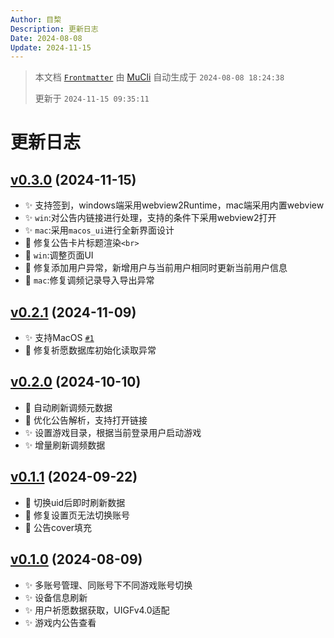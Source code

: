 ```yaml
---
Author: 目棃
Description: 更新日志
Date: 2024-08-08
Update: 2024-11-15
---
```


> 本文档 [`Frontmatter`](https://github.com/BTMuli/MuCli#Frontmatter) 由 [MuCli](https://github.com/BTMuli/Mucli) 自动生成于 `2024-08-08 18:24:38`
>
> 更新于 `2024-11-15 09:35:11`

# 更新日志

## [v0.3.0](https://github.com/BTMuli/ShufflePlay/releases/tag/v0.3.0) (2024-11-15)

- ✨ 支持签到，windows端采用webview2Runtime，mac端采用内置webview
- ✨ `win`:对公告内链接进行处理，支持的条件下采用webview2打开
- ✨ `mac`:采用`macos_ui`进行全新界面设计
- 💄 修复公告卡片标题渲染`<br>`
- 💄 `win`:调整页面UI
- 🐛 修复添加用户异常，新增用户与当前用户相同时更新当前用户信息
- 🐛 `mac`:修复调频记录导入导出异常

## [v0.2.1](https://github.com/BTMuli/ShufflePlay/releases/tag/v0.2.1) (2024-11-09)

- ✨ 支持MacOS [`#1`](https://github.com/BTMuli/ShufflePlay/issues/1)
- 🐛 修复祈愿数据库初始化读取异常

## [v0.2.0](https://github.com/BTMuli/ShufflePlay/releases/tag/v0.2.0) (2024-10-10)

- 🎨 自动刷新调频元数据
- 🎨 优化公告解析，支持打开链接
- ✨ 设置游戏目录，根据当前登录用户启动游戏
- ✨ 增量刷新调频数据

## [v0.1.1](https://github.com/BTMuli/ShufflePlay/releases/tag/v0.1.0) (2024-09-22)

- 🐛 切换uid后即时刷新数据
- 🐛 修复设置页无法切换账号
- 💄 公告cover填充

## [v0.1.0](https://github.com/BTMuli/ShufflePlay/releases/tag/v0.1.0) (2024-08-09)

- ✨ 多账号管理、同账号下不同游戏账号切换
- ✨ 设备信息刷新
- ✨ 用户祈愿数据获取，UIGFv4.0适配
- ✨ 游戏内公告查看
